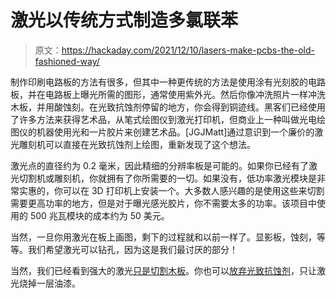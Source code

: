 # 激光以传统方式制造多氯联苯

> 原文：<https://hackaday.com/2021/12/10/lasers-make-pcbs-the-old-fashioned-way/>

制作印刷电路板的方法有很多，但其中一种更传统的方法是使用涂有光刻胶的电路板，并在电路板上曝光所需的图形，通常使用紫外光。然后你像冲洗照片一样冲洗木板，并用酸蚀刻。在光致抗蚀剂停留的地方，你会得到铜迹线。黑客们已经使用了许多方法来获得艺术品，从笔式绘图仪到激光打印机，但商业上一种叫做光电绘图仪的机器使用光和一片胶片来创建艺术品。[JGJMatt]通过意识到一个廉价的激光雕刻机可以直接在光致抗蚀剂上绘图，重新发现了这个想法。

激光点的直径约为 0.2 毫米，因此精细的分辨率板是可能的。如果你已经有了激光切割机或雕刻机，你就拥有了你所需要的一切。如果没有，低功率激光模块是非常实惠的，你可以在 3D 打印机上安装一个。大多数人感兴趣的是使用这些来切割需要更高功率的地方，但是对于曝光感光胶片，你不需要太多的功率。该项目中使用的 500 兆瓦模块的成本约为 50 美元。

当然，一旦你用激光在板上画图，剩下的过程就和以前一样了。显影板，蚀刻，等等。我们希望激光可以钻孔，因为这是我们最讨厌的部分！

当然，我们已经看到强大的激光[只是切割木板](https://hackaday.com/2021/01/11/laser-blasts-out-high-quality-pcbs/)。你也可以[放弃光致抗蚀剂](https://hackaday.com/2017/08/22/laser-etching-pcbs/)，只让激光烧掉一层油漆。